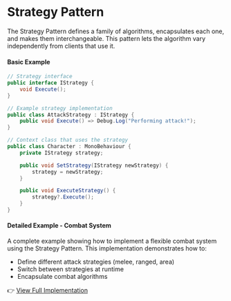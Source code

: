 # Strategy Pattern

The Strategy Pattern defines a family of algorithms, encapsulates each one, and makes them interchangeable. This pattern lets the algorithm vary independently from clients that use it.

#### Basic Example
```csharp
// Strategy interface
public interface IStrategy {
    void Execute();
}

// Example strategy implementation
public class AttackStrategy : IStrategy {
    public void Execute() => Debug.Log("Performing attack!");
}

// Context class that uses the strategy
public class Character : MonoBehaviour {
    private IStrategy strategy;

    public void SetStrategy(IStrategy newStrategy) {
        strategy = newStrategy;
    }

    public void ExecuteStrategy() {
        strategy?.Execute();
    }
}
```

#### Detailed Example - Combat System
A complete example showing how to implement a flexible combat system using the Strategy Pattern. This implementation demonstrates how to:
- Define different attack strategies (melee, ranged, area)
- Switch between strategies at runtime
- Encapsulate combat algorithms

👉 [View Full Implementation](https://github.com/ozankasikci/unity-cheat-sheet/tree/master/Patterns/StrategyPattern/README.md)

